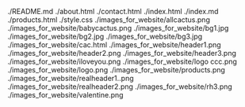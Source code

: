 ./README.md
./about.html
./contact.html
./index.html
./index.md
./products.html
./style.css
./images_for_website/allcactus.png
./images_for_website/babycactus.png
./images_for_website/bg1.jpg
./images_for_website/bg2.jpg
./images_for_website/bg3.jpg
./images_for_website/cac.html
./images_for_website/header1.png
./images_for_website/header2.png
./images_for_website/header3.png
./images_for_website/iloveyou.png
./images_for_website/logo ccc.png
./images_for_website/logo.png
./images_for_website/products.png
./images_for_website/realheader1..png
./images_for_website/realheader2.png
./images_for_website/rh3.png
./images_for_website/valentine.png
